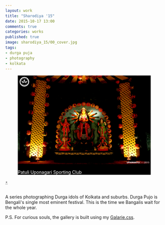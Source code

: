 ```yaml
---
layout: work
title: "Sharodiya '15"
date: 2015-10-17 13:00
comments: true
categories: works
published: true
image: sharodiya_15/00_cover.jpg
tags:
- durga puja
- photography
- kolkata
---
```


<div class="galarie items-9">
  <div id="item-1" class="control-operator"></div>

  <figure class="item" style="background-color: black;color: white;">
    <img src="/images/works/sharodiya_15/01_patuli.jpg" alt="Patuli Uponagari Sporting Club">
    <p>Patuli Uponagari Sporting Club</p>
  </figure>

  <div class="controls" style="text-decoration: none">
    <a href="#item-1" class="control-button" style="color:gray">•</a>
  </div>
</div>
<br>

A series photographing Durga idols of Kolkata and suburbs. Durga Pujo is Bengali's single most eminent festival. This is the time we Bangalis wait for the whole year.

P.S. For curious souls, the gallery is built using my [Galarie.css](http://upamanyu.in/galarie-css/).